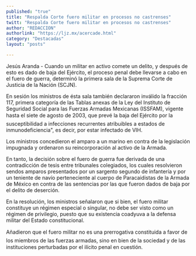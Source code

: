 ```yaml
---
published: "true"
title: "Respalda Corte fuero militar en procesos no castrenses"
twitt: "Respalda Corte fuero militar en procesos no castrenses"
author: "REDACCION"
authorlink: "https://ljz.mx/acercade.html"
category: "Destacadas"
layout: "posts"

---
```



  Jesús Aranda - Cuando un militar en activo comete un delito, y después de esto es dado de baja del Ejército, el proceso penal debe llevarse a cabo en el fuero de guerra, determinó la primera sala de la Suprema Corte de Justicia de la Nación (SCJN).



  En sesión los ministros de ésta sala también declararon inválido la fracción 117, primera categoría de las Tablas anexas de la Ley del Instituto de Seguridad Social para las Fuerzas Armadas Mexicanas (ISSFAM), vigente hasta el siete de agosto de 2003, que prevé la baja del Ejército por la susceptibilidad a infecciones recurrentes atribuibles a estados de inmunodeficiencia", es decir, por estar infectado de VIH.



  Los ministros concedieron el amparo a un marino en contra de la legislación impugnada y ordenaron su reincorporación al activo de la Armada.



  En tanto, la decisión sobre el fuero de guerra fue derivada de una contradicción de tesis entre tribunales colegiados, los cuales resolvieron sendos amparos presentados por un sargento segundo de infantería y por un teniente de navío perteneciente al cuerpo de Paracaidistas de la Armada de México en contra de las sentencias por las que fueron dados de baja por el delito de deserción.



  En la resolución, los ministros señalaron que si bien, el fuero militar constituye un régimen especial o singular, no debe ser visto como un régimen de privilegio, puesto que su existencia coadyuva a la defensa militar del Estado constitucional.



  Añadieron que el fuero militar no es una prerrogativa constituida a favor de los miembros de las fuerzas armadas, sino en bien de la sociedad y de las instituciones perturbadas por el ilícito penal en cuestión.

